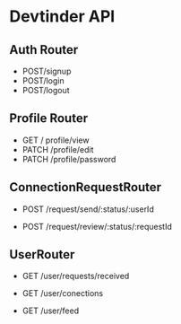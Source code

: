 # Devtinder API

## Auth Router

- POST/signup
- POST/login
- POST/logout

## Profile Router

- GET / profile/view
- PATCH /profile/edit
- PATCH /profile/password

## ConnectionRequestRouter

- POST /request/send/:status/:userId
<!-- - POST /request/send/ignored/:userId -->
- POST /request/review/:status/:requestId
<!-- - POST /request/review/rejected/:requestId -->

## UserRouter

- GET /user/requests/received
- GET /user/conections

- GET /user/feed
